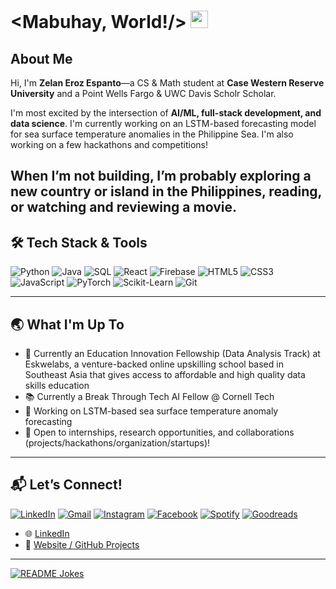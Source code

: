 # <Mabuhay, World!/> <img src="https://media.giphy.com/media/hvRJCLFzcasrR4ia7z/giphy.gif" width="28px" height="28px">

## About Me

Hi, I'm **Zelan Eroz Espanto**—a CS & Math student at **Case Western Reserve University** and a Point Wells Fargo & UWC Davis Scholr Scholar.

I'm most excited by the intersection of **AI/ML, full-stack development, and data science**. I'm currently working on an LSTM-based forecasting model for sea surface temperature anomalies in the Philippine Sea. I'm also working on a few hackathons and competitions!

When I’m not building, I’m probably exploring a new country or island in the Philippines, reading, or watching and reviewing a movie. 
---

## 🛠️ Tech Stack & Tools

![Python](https://img.shields.io/badge/Python-000000?style=for-the-badge&logo=python&logoColor=white)
![Java](https://img.shields.io/badge/Java-000000?style=for-the-badge&logo=java&logoColor=white)
![SQL](https://img.shields.io/badge/SQL-000000?style=for-the-badge&logo=postgresql&logoColor=white)
![React](https://img.shields.io/badge/React-000000?style=for-the-badge&logo=react&logoColor=white)
![Firebase](https://img.shields.io/badge/Firebase-000000?style=for-the-badge&logo=firebase&logoColor=white)
![HTML5](https://img.shields.io/badge/HTML5-000000?style=for-the-badge&logo=html5&logoColor=white)
![CSS3](https://img.shields.io/badge/CSS3-000000?style=for-the-badge&logo=css3&logoColor=white)
![JavaScript](https://img.shields.io/badge/JavaScript-000000?style=for-the-badge&logo=javascript&logoColor=F7DF1E)
![PyTorch](https://img.shields.io/badge/PyTorch-000000?style=for-the-badge&logo=pytorch&logoColor=white)
![Scikit-Learn](https://img.shields.io/badge/scikit--learn-000000?style=for-the-badge&logo=scikit-learn&logoColor=white)
![Git](https://img.shields.io/badge/Git-000000?style=for-the-badge&logo=git&logoColor=white)

---

## 🌏 What I'm Up To

- 🧠 Currently an Education Innovation Fellowship (Data Analysis Track) at Eskwelabs, a venture-backed online upskilling school based in Southeast Asia that gives access to affordable and high quality data skills education
- 📚 Currently a Break Through Tech AI Fellow @ Cornell Tech  
- 🌊 Working on LSTM-based sea surface temperature anomaly forecasting  
- 🤝 Open to internships, research opportunities, and collaborations (projects/hackathons/organization/startups)!

---

## 📬 Let’s Connect!
<a href="(https://www.linkedin.com/in/zelanespanto/" target="_blank"><img src="https://img.shields.io/badge/LinkedIn-%230077B5.svg?&style=flat-square&logo=linkedin&logoColor=white" alt="LinkedIn"></a>
<a href="mailto:zeespanto@gmail.com">[![Gmail](https://img.shields.io/badge/Gmail-D14836?logo=gmail&logoColor=white)](#)</a>
<a href="https://www.instagram.com/zelaneroz/" target="_blank"><img src="https://img.shields.io/badge/Instagram-%23E4405F.svg?&style=flat-square&logo=instagram&logoColor=white" alt="Instagram"></a>
<a href="https://www.facebook.com/zelan.espanto/" target="_blank"><img src="https://img.shields.io/badge/Facebook-%231877F2.svg?&style=flat-square&logo=facebook&logoColor=white" alt="Facebook"></a>
<a href="https://open.spotify.com/user/nax7k0s1n07tq0krfibrsi90y?si=3b1c41a4e946456a" target="_blank"><img src="https://img.shields.io/badge/Spotify-%231ED760.svg?&style=flat-square&logo=spotify&logoColor=white" alt="Spotify"></a>
<a href="https://www.goodreads.com/user/show/140408746-zelan-eroz-espanto">[![Goodreads](https://img.shields.io/badge/Goodreads-372213?logo=goodreads&logoColor=fff)](#)</a>

- 🌐 [LinkedIn](https://www.linkedin.com/in/zelanespanto)  
- 📁 [Website / GitHub Projects](https://zelaneroz.github.io/)  

---

<a href="https://readme-jokes.vercel.app"><img align="center" src="https://readme-jokes.vercel.app/api" alt="README Jokes"></a>
